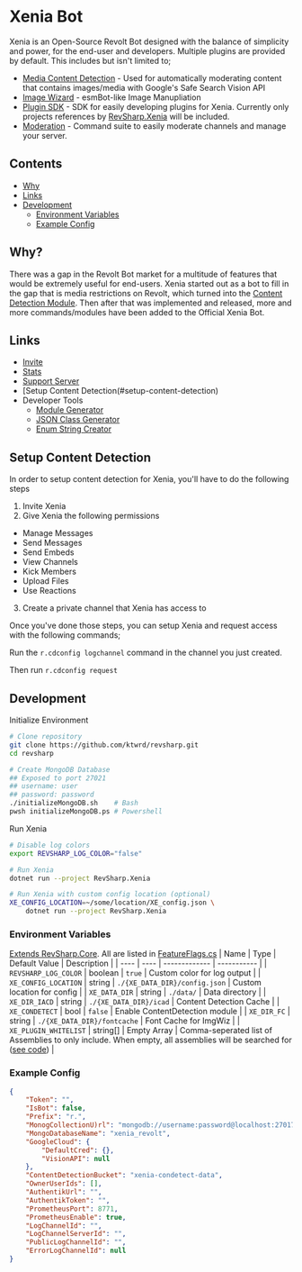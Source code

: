 # Xenia Bot

Xenia is an Open-Source Revolt Bot designed with the balance of simplicity and power, for the end-user and developers. Multiple plugins are provided by default. This includes but isn't limited to;
- [Media Content Detection](RevSharp.Xenia.ConDetect/) - Used for automatically moderating content that contains images/media with Google's Safe Search Vision API
- [Image Wizard](RevSharp.Xenia.ImgWiz/) - esmBot-like Image Manupliation
- [Plugin SDK](RevSharp.Xenia.SDK/) - SDK for easily developing plugins for Xenia. Currently only projects references by [RevSharp.Xenia](RevSharp.Xenia/) will be included.
- [Moderation](RevSharp.Xenia.Moderation/) - Command suite to easily moderate channels and manage your server.

## Contents
- [Why](#why)
- [Links](#links)
- [Development](#development)
  - [Environment Variables](#environment-variables)
  - [Example Config](#example-config)

## Why?
There was a gap in the Revolt Bot market for a multitude of features that would be extremely useful for end-users. Xenia started out as a bot to fill in the gap that is media restrictions on Revolt, which turned into the [Content Detection Module](RevSharp.Xenia.ConDetect/). Then after that was implemented and released, more and more commands/modules have been added to the Official Xenia Bot.

## Links
- [Invite](https://r.kate.pet/xeniainvite)
- [Stats](https://r.kate.pet/xeniastats)
- [Support Server](https://r.kate.pet/revolt)
- [Setup Content Detection(#setup-content-detection)
- Developer Tools
  - [Module Generator](https://ktwrd.github.io/xenia-modulegen.html)
  - [JSON Class Generator](https://ktwrd.github.io/typegen.html)
  - [Enum String Creator](https://ktwrd.github.io/enumgen.html)

## Setup Content Detection

In order to setup content detection for Xenia, you'll have to do the following steps

1. Invite Xenia
2. Give Xenia the following permissions
  - Manage Messages
  - Send Messages
  - Send Embeds
  - View Channels
  - Kick Members
  - Upload Files
  - Use Reactions
3. Create a private channel that Xenia has access to

Once you've done those steps, you can setup Xenia and request access with the following commands;

Run the `r.cdconfig logchannel` command in the channel you just created.

Then run `r.cdconfig request`

## Development
Initialize Environment
```bash
# Clone repository
git clone https://github.com/ktwrd/revsharp.git
cd revsharp

# Create MongoDB Database
## Exposed to port 27021
## username: user
## password: password
./initializeMongoDB.sh    # Bash
pwsh initializeMongoDB.ps # Powershell
```

Run Xenia
```bash
# Disable log colors
export REVSHARP_LOG_COLOR="false"

# Run Xenia
dotnet run --project RevSharp.Xenia

# Run Xenia with custom config location (optional)
XE_CONFIG_LOCATION=~/some/location/XE_config.json \
    dotnet run --project RevSharp.Xenia
```

### Environment Variables
[Extends RevSharp.Core](README#environment-variables). All are listed in [FeatureFlags.cs](RevSharp.Xenia.SDK/FeatureFlags.cs)
| Name | Type | Default Value | Description |
| ---- | ---- | ------------- | ----------- |
| `REVSHARP_LOG_COLOR` | boolean | `true` | Custom color for log output |
| `XE_CONFIG_LOCATION` | string | `./{XE_DATA_DIR}/config.json` | Custom location for config |
| `XE_DATA_DIR` | string | `./data/` | Data directory |
| `XE_DIR_IACD` | string | `./{XE_DATA_DIR}/icad` | Content Detection Cache |
| `XE_CONDETECT` | bool | `false` | Enable ContentDetection module |
| `XE_DIR_FC` | string | `./{XE_DATA_DIR}/fontcache` | Font Cache for ImgWiz |
| `XE_PLUGIN_WHITELIST` | string[] | Empty Array | Comma-seperated list of Assemblies to only include. When empty, all assemblies will be searched for ([see code](RevSharp.Xenia.SDK/Reflection/ReflectionInclude.cs#L28)) |

### Example Config
```json
{
    "Token": "",
    "IsBot": false,
    "Prefix": "r.",
    "MonogCollectionU)rl": "mongodb://username:password@localhost:27017",
    "MongoDatabaseName": "xenia_revolt",
    "GoogleCloud": {
        "DefaultCred": {},
        "VisionAPI": null
    },
    "ContentDetectionBucket": "xenia-condetect-data",
    "OwnerUserIds": [],
    "AuthentikUrl": "",
    "AuthentikToken": "",
    "PrometheusPort": 8771,
    "PrometheusEnable": true,
    "LogChannelId": "",
    "LogChannelServerId": "",
    "PublicLogChannelId": "",
    "ErrorLogChannelId": null
}
```
